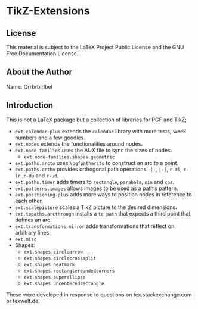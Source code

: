 # TikZ-Extensions

## License

This material is subject to the LaTeX Project Public License and the GNU Free Documentation License.

## About the Author

Name: Qrrbrbirlbel

## Introduction

This is not a LaTeX package but a collection of libraries for PGF and TikZ;

 * `ext.calendar-plus` extends the `calendar` library with more tests, week numbers and a few goodies.
 * `ext.nodes` extends the functionalities around nodes.
 * `ext.node-families` uses the AUX file to sync the sizes of nodes.
    * `ext.node-families.shapes.geometric`
 * `ext.paths.arcto` uses `\pgfpatharcto` to construct an arc *to* a point.
 * `ext.paths.ortho` provides orthogonal path operations `-|-`, `|-|`, `r-rl`, `r-lr`, `r-du` and `r-ud`.
 * `ext.paths.timer` adds timers to `rectangle`, `parabola`, `sin` and `cos`.
 * `ext.patterns.images` allows images to be used as a path‘s pattern.
 * `ext.positioning-plus` adds more ways to position nodes in reference to each other.
 * `ext.scalepicture` scales a TikZ picture to the desired dimensions.
 * `ext.topaths.arcthrough` installs a `to path` that expects a third point that defines an arc.
 * `ext.transformations.mirror` adds transformations that reflect on arbitrary lines.
 * `ext.misc`
 * Shapes:
   * `ext.shapes.circlearrow`
   * `ext.shapes.circlecrosssplit`
   * `ext.shapes.heatmark`
   * `ext.shapes.rectangleroundedcorners`
   * `ext.shapes.superellipse`
   * `ext.shapes.uncenteredrectangle`

 These were developed in response to questions on tex.stackexchange.com or texwelt.de.